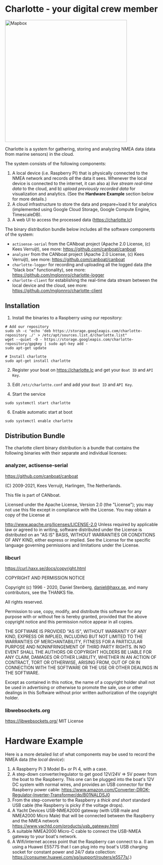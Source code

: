 # Charlotte - your digital crew member

[<img width="400" alt="Mapbox" src="https://storage.googleapis.com/charlotte-public/og_image_default.png">](https://beta.charlotte.lc/)

Charlotte is a system for gathering, storing and analyzing NMEA data (data from marine sensors) in the cloud. 

The system consists of the following components:

1. A local device (i.e. Raspberry PI) that is physically connected to the NMEA network and records *all* the data it sees. Whenever the local device is connected to the internet, it can also a) *live stream real-time data* to the cloud, and b) *upload previously recorded data* for visualization and analytics. (See the **Hardware Example** section below for more details.)
2. A cloud infrastructure to store the data and prepare+load it for analytics (implemented using Google Cloud Storage, Google Compute Engine, TimescaleDB).
3. A web UI to access the processed data (https://charlotte.lc)

The binary distribution bundle below includes all the software components of the system: 

- `actisense-serial` from the CANboat project (Apache 2.0 License, (c) Kees Verruijt), see more: https://github.com/canboat/canboat
- `analyzer` from the CANboat project (Apache 2.0 License, (c) Kees Verruijt), see more: https://github.com/canboat/canboat
- `charlotte-logger` for recording and uploading all the logged data (the "black box" functionality), see more: https://github.com/mglonnro/charlotte-logger
- `charlotte-client` for establishing the real-time data stream between the local device and the cloud, see more: https://github.com/mglonnro/charlotte-client

## Installation

1. Install the binaries to a Raspberry using our repository: 

```
# Add our repository
sudo sh -c "echo 'deb https://storage.googleapis.com/charlotte-repository ./' > /etc/apt/sources.list.d/charlotte.list"
wget --quiet -O - https://storage.googleapis.com/charlotte-repository/gpgkey | sudo apt-key add -
sudo apt-get update

# Install charlotte
sudo apt-get install charlotte
```

2. Register your boat on https://charlotte.lc and get your `Boat ID` and `API Key`. 

4. Edit `/etc/charlotte.conf` and add your `Boat ID` and `API Key`.

5. Start the service 

```
sudo systemctl start charlotte
```

6. Enable automatic start at boot

```
sudo systemctl enable charlotte
```

## Distribution Bundle

The charlotte client binary distribution is a bundle that contains
the following binaries with their separate and individual licenses: 

### analyzer, actisense-serial
https://github.com/canboat/canboat

(C) 2009-2021, Kees Verruijt, Harlingen, The Netherlands.

This file is part of CANboat.

Licensed under the Apache License, Version 2.0 (the "License"); you may not use this file except in compliance with the License. You may obtain a copy of the License at

http://www.apache.org/licenses/LICENSE-2.0
Unless required by applicable law or agreed to in writing, software distributed under the License is distributed on an "AS IS" BASIS, WITHOUT WARRANTIES OR CONDITIONS OF ANY KIND, either express or implied. See the License for the specific language governing permissions and limitations under the License.

### libcurl
https://curl.haxx.se/docs/copyright.html

COPYRIGHT AND PERMISSION NOTICE

Copyright (c) 1996 - 2020, Daniel Stenberg, daniel@haxx.se, and many contributors, see the THANKS file.

All rights reserved.

Permission to use, copy, modify, and distribute this software for any purpose with or without fee is hereby granted, provided that the above copyright notice and this permission notice appear in all copies.

THE SOFTWARE IS PROVIDED "AS IS", WITHOUT WARRANTY OF ANY KIND, EXPRESS OR IMPLIED, INCLUDING BUT NOT LIMITED TO THE WARRANTIES OF MERCHANTABILITY, FITNESS FOR A PARTICULAR PURPOSE AND NONINFRINGEMENT OF THIRD PARTY RIGHTS. IN NO EVENT SHALL THE AUTHORS OR COPYRIGHT HOLDERS BE LIABLE FOR ANY CLAIM, DAMAGES OR OTHER LIABILITY, WHETHER IN AN ACTION OF CONTRACT, TORT OR OTHERWISE, ARISING FROM, OUT OF OR IN CONNECTION WITH THE SOFTWARE OR THE USE OR OTHER DEALINGS IN THE SOFTWARE.

Except as contained in this notice, the name of a copyright holder shall not be used in advertising or otherwise to promote the sale, use or other dealings in this Software without prior written authorization of the copyright holder.

### libwebsockets.org
https://libwebsockets.org/
MIT License

# Hardware Example

Here is a more detailed list of what components may be used to record the NMEA data (the *local device*): 

1. A Raspberry Pi 3 Model B+ or Pi 4, with a case. 
2. A step-down converter/regulator to get good 12V/24V => 5V power from the boat to the Raspberry. This one can be plugged into the boat's 12V DC system with normal wires, and provides an USB connector for the Raspberry power cable: https://www.amazon.com/Converter-DROK-Regulator-Inverter-Transformer/dp/B01NALDSJ0
3. From the step-converter to the Raspberry a _thick and short_ standard USB cable (the Raspberry is picky if the voltage drops).
4. A Yacht Devices USB-NMEA2000 gateway (with USB male and NMEA2000 Micro Male) that will be connected between the Raspberry and the NMEA network
https://www.yachtd.com/products/usb_gateway.html
5. A suitable NMEA2000 Micro-C cable to connect the USB-NMEA gateway to your boat's network. 
6. A Wifi/internet access point that the Raspberry can connect to a. (I am using a Huawei E5577S that I can plug into my boat's USB charging socket for constant power and 24/7 data collection: https://consumer.huawei.com/sg/support/routers/e5577s/.)

